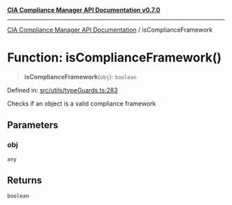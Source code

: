 [**CIA Compliance Manager API Documentation v0.7.0**](../README.md)

***

[CIA Compliance Manager API Documentation](../globals.md) / isComplianceFramework

# Function: isComplianceFramework()

> **isComplianceFramework**(`obj`): `boolean`

Defined in: [src/utils/typeGuards.ts:283](https://github.com/Hack23/cia-compliance-manager/blob/main/src/utils/typeGuards.ts#L283)

Checks if an object is a valid compliance framework

## Parameters

### obj

`any`

## Returns

`boolean`
